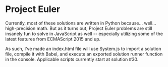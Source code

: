 Project Euler
====================================================================


Currently, most of these solutions are written in Python because... well... high-precision math. But as it turns out, Project Euler problems are still insanely fun to solve in JavaScript as well -- especially utilizing some of the latest features from ECMAScript 2015 and up.

As such, I've made an index.html file will use System.js to import a solution file, compile it with Babel, and execute an exported solution runner function in the console. Applicable scripts currently start at solution #30.  
